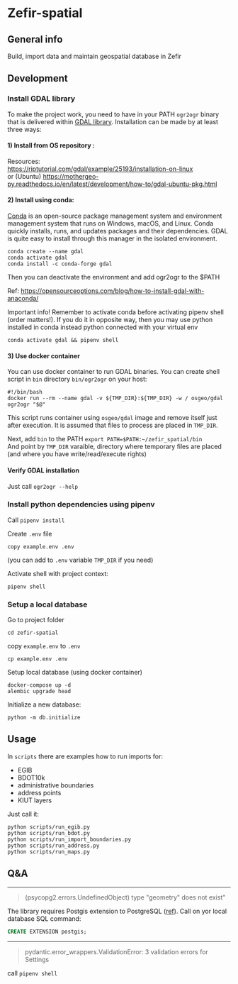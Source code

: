 # Zefir-spatial

## General info
Build, import data and maintain geospatial database in Zefir

## Development

### Install GDAL library

To make the project work, you need to have in your PATH `ogr2ogr` binary that is delivered within [GDAL library](https://gdal.org/). Installation can be made by at least three ways:

#### 1) Install from OS repository :
Resources:  
https://riptutorial.com/gdal/example/25193/installation-on-linux  
or (Ubuntu)
https://mothergeo-py.readthedocs.io/en/latest/development/how-to/gdal-ubuntu-pkg.html


#### 2) Install using conda:

[Conda](https://docs.conda.io/projects/conda/en/latest/index.html) is an open-source package management system and environment management system that runs on Windows, macOS, and Linux. Conda quickly installs, runs, and updates packages and their dependencies. GDAL is quite easy to install through this manager in the isolated environment. 

```
conda create --name gdal
conda activate gdal
conda install -c conda-forge gdal
```

Then you can deactivate the environment and add ogr2ogr to the $PATH

Ref: https://opensourceoptions.com/blog/how-to-install-gdal-with-anaconda/

Important info!
Remember to activate conda before activating pipenv shell (order matters!). If you do it in opposite way, then you may use python installed in conda instead python connected with your virtual env
```
conda activate gdal && pipenv shell
```
#### 3) Use docker container

You can use docker container to run GDAL binaries. 
You can create shell script in `bin` directory `bin/ogr2ogr` on your host:
```
#!/bin/bash
docker run --rm --name gdal -v ${TMP_DIR}:${TMP_DIR} -w / osgeo/gdal ogr2ogr "$@"
```
This script runs container using `osgeo/gdal` image and remove itself just after execution. It is assumed that files to process are placed in `TMP_DIR`.

Next, add `bin` to the PATH `export PATH=$PATH:~/zefir_spatial/bin`  
And point by `TMP_DIR` varaible,  directory where temporary files are placed (and where you have write/read/execute rights) 

#### Verify GDAL installation

Just call `ogr2ogr --help` 

### Install python dependencies using pipenv

Call `pipenv install`

Create `.env` file 
```
copy example.env .env
```
(you can add to `.env`  variable `TMP_DIR` if you need)

Activate shell with project context:

```
pipenv shell
```
### Setup a local database
Go to project folder
```
cd zefir-spatial
```
copy `example.env` to `.env`
```
cp example.env .env
```
Setup local database (using docker container)
```
docker-compose up -d
alembic upgrade head
```

Initialize a new database:
```
python -m db.initialize
```
## Usage
In `scripts` there are examples how to run imports for:
- EGIB 
- BDOT10k
- administrative boundaries
- address points
- KIUT layers

Just call it:
```
python scripts/run_egib.py
python scripts/run_bdot.py
python scripts/run_import_boundaries.py
python scripts/run_address.py
python scripts/run_maps.py
```

## Q&A
---
> (psycopg2.errors.UndefinedObject) type "geometry" does not exist"

The library requires Postgis extension to PostgreSQL ([ref](https://postgis.net/install/#binary-installers)). Call on yor local database SQL command:
```SQL
CREATE EXTENSION postgis;
```
---
> pydantic.error_wrappers.ValidationError: 3 validation errors for Settings

call `pipenv shell`